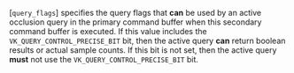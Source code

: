 [`query_flags`] specifies the query flags that  **can**  be used by an
active occlusion query in the primary command buffer when this secondary
command buffer is executed.
If this value includes the `VK_QUERY_CONTROL_PRECISE_BIT` bit, then
the active query  **can**  return boolean results or actual sample counts.
If this bit is not set, then the active query  **must**  not use the
`VK_QUERY_CONTROL_PRECISE_BIT` bit.